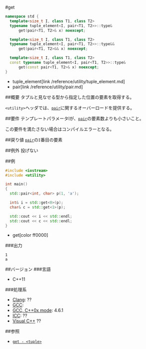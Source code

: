 #get
```cpp
namespace std {
  template<size_t I, class T1, class T2>
  typename tuple_element<I, pair<T1, T2>>::type&
      get(pair<T1, T2>& x) noexcept;

  template<size_t I, class T1, class T2>
  typename tuple_element<I, pair<T1, T2>>::type&&
      get(pair<T1, T2>&& x) noexcept;

  template<size_t I, class T1, class T2>
  const typename tuple_element<I, pair<T1, T2>>::type&
      get(const pair<T1, T2>& x) noexcept;
}
```
* tuple_element[link /reference/utility/tuple_element.md]
* pair[link /reference/utility/pair.md]

##概要
タプルと見なせる型から指定した位置の要素を取得する。

`<utility>`ヘッダでは、[`pair`](/reference/utility/pair.md)に関するオーバーロードを提供する。


##要件
テンプレートパラメータIが、[`pair`](/reference/utility/pair.md)の要素数よりも小さいこと。

この要件を満たさない場合はコンパイルエラーとなる。


##戻り値
[`pair`](/reference/utility/pair.md)の`I`番目の要素


##例外
投げない


##例
```cpp
#include <iostream>
#include <utility>

int main()
{
  std::pair<int, char> p(1, 'a');

  int& i = std::get<0>(p);
  char& c = std::get<1>(p);

  std::cout << i << std::endl;
  std::cout << c << std::endl;
}
```
* get[color ff0000]

###出力
```
1
a
```

##バージョン
###言語
- C++11

###処理系
- [Clang](/implementation#clang.md): ??
- [GCC](/implementation#gcc.md): 
- [GCC, C++0x mode](/implementation#gcc.md): 4.6.1
- [ICC](/implementation#icc.md): ??
- [Visual C++](/implementation#visual_cpp.md) ??



##参照
- [`get - <tuple>`](/reference/tuple/tuple/get.md)


